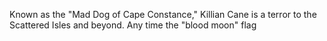 Known as the "Mad Dog of Cape Constance," Killian Cane is a terror to the Scattered Isles and beyond. Any time the "blood moon" flag 